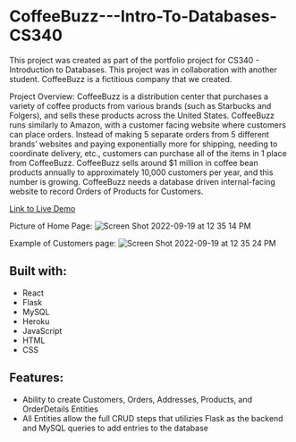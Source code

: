 # CoffeeBuzz---Intro-To-Databases-CS340

This project was created as part of the portfolio project for CS340 - Introduction to Databases. This project was in collaboration with another student. CoffeeBuzz is a fictitious company that we created.

Project Overview:
CoffeeBuzz is a distribution center that purchases a variety of coffee products from various brands (such as Starbucks and Folgers), and sells these products across the United States. CoffeeBuzz runs similarly to Amazon, with a customer facing website where customers can place orders. Instead of making 5 separate orders from 5 different brands’ websites and paying exponentially more for shipping, needing to coordinate delivery, etc., customers can purchase all of the items in 1 place from CoffeeBuzz. CoffeeBuzz sells around $1 million in coffee bean products annually to approximately 10,000 customers per year, and this number is growing. CoffeeBuzz needs a database driven internal-facing website to record Orders of Products for Customers.

[Link to Live Demo]

[Link to Live Demo]: https://cs340-summer-2022-group-36.herokuapp.com/

Picture of Home Page:
![Screen Shot 2022-09-19 at 12 35 14 PM](https://user-images.githubusercontent.com/81591593/191068004-25aea175-b8ef-49b2-8ba7-362394e2f598.png)


Example of Customers page:
![Screen Shot 2022-09-19 at 12 35 24 PM](https://user-images.githubusercontent.com/81591593/191068013-e5b04eea-c56b-4151-9220-ce3c342faa9d.png)



Built with:
------------------------------------------------------------------------------------------
* React
* Flask
* MySQL
* Heroku
* JavaScript
* HTML
* CSS

Features:
------------------------------------------------------------------------------------------
* Ability to create Customers, Orders, Addresses, Products, and OrderDetails Entities
* All Entities allow the full CRUD steps that utilizies Flask as the backend and MySQL queries to add entries to the database
